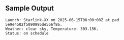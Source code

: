 ## Sample Output

```
Launch: Starlink-XX on 2025-06-15T08:00:00Z at pad 5e9e4502f5090995de566f86.
Weather: clear sky, Temperature: 303.15K.
Status: on schedule
```